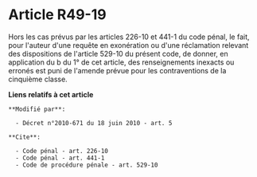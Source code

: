 # Article R49-19

Hors les cas prévus par les articles 226-10 et 441-1 du code pénal, le fait, pour l'auteur d'une requête en exonération ou
d'une réclamation relevant des dispositions de l'article 529-10 du présent code, de donner, en application du b du 1° de cet
article, des renseignements inexacts ou erronés est puni de l'amende prévue pour les contraventions de la cinquième classe.

**Liens relatifs à cet article**

	**Modifié par**:

	  - Décret n°2010-671 du 18 juin 2010 - art. 5

	**Cite**:

	  - Code pénal - art. 226-10
	  - Code pénal - art. 441-1
	  - Code de procédure pénale - art. 529-10
